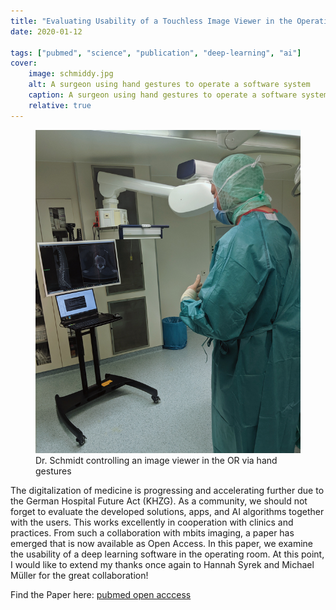 ```yaml
---
title: "Evaluating Usability of a Touchless Image Viewer in the Operating Room"
date: 2020-01-12

tags: ["pubmed", "science", "publication", "deep-learning", "ai"]
cover:
    image: schmiddy.jpg
    alt: A surgeon using hand gestures to operate a software system
    caption: A surgeon using hand gestures to operate a software system
    relative: true
---
```


<figure>
	<img src="./schmiddy.jpg" alt="Dr. Schmidt controlling an image viewer in the OR via hand gestures">
	<figcaption>Dr. Schmidt controlling an image viewer in the OR via hand gestures</figcaption>
</figure>

The digitalization of medicine is progressing and accelerating further due to the German Hospital Future Act (KHZG). As a community, we should not forget to evaluate the developed solutions, apps, and AI algorithms together with the users. This works excellently in cooperation with clinics and practices. From such a collaboration with mbits imaging, a paper has emerged that is now available as Open Access. In this paper, we examine the usability of a deep learning software in the operating room. At this point, I would like to extend my thanks once again to Hannah Syrek and Michael Müller for the great collaboration!

Find the Paper here: [pubmed open acccess](https://pubmed.ncbi.nlm.nih.gov/31995836/)
